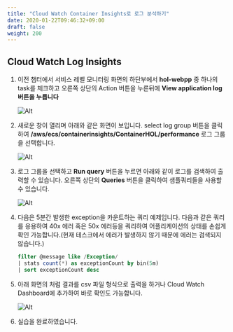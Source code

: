 ```yaml
---
title: "Cloud Watch Container Insights로 로그 분석하기"
date: 2020-01-22T09:46:32+09:00
draft: false
weight: 200
---
```


## Cloud Watch Log Insights

1. 이전 챕터에서 서비스 레벨 모니터링 화면의 하단부에서 **hol-webpp** 중 하나의 task를 체크하고 오른쪽 상단의 Action 버튼을 누른뒤에 **View application log 버튼을 누릅니다** 

    ![Alt](/images/cloudwatch/click-view-applicatoin-log.png "view service status")

2. 새로운 창이 열리며 아래와 같은 화면이 보입니다. select log group 버튼을 클릭하여 **/aws/ecs/containerinsights/ContainerHOL/performance** 로그 그룹을 선택합니다.

    ![Alt](/images/cloudwatch/select-log-group.png "view service status")


3. 로그 그룹을 선택하고 **Run query** 버튼을 누르면 아래와 같이 로그를 검색하여 출력할 수 있습니다. 오른쪽 상단의 **Queries** 버튼을 클릭하여 샘플쿼리들을 사용할 수 있습니다.

    ![Alt](/images/cloudwatch/log-result.png "view service status")

4. 다음은 5분간 발생한 exception을 카운트하는 쿼리 예제입니다. 다음과 같은 쿼리를 응용하여 40x 에러 혹은 50x 에러등을 쿼리하여 어플리케이션의 상태를 손쉽게 확인 가능합니다.(현재 테스크에서 에러가 발생하지 않기 때문에 에러는 검색되지 않습니다.)

    ```sql
    filter @message like /Exception/
    | stats count(*) as exceptionCount by bin(5m)
    | sort exceptionCount desc
    ```
5. 아래 화면의 처럼 결과를 csv 파일 형식으로 출력을 하거나 Cloud Watch Dashboard에 추가하여 바로 확인도 가능합니다.

     ![Alt](/images/cloudwatch/additionalfeature.png "view service status")

6. 실습을 완료하였습니다.

